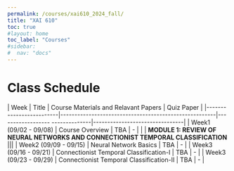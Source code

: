 ```yaml
---
permalink: /courses/xai610_2024_fall/
title: "XAI 610"
toc: true
#layout: home
toc_label: "Courses"
#sidebar:
#  nav: "docs"
---
```






# Class Schedule

 |       Week              |         Title                                         |   Course Materials and Relavant Papers     |   Quiz Paper        |
 |-------------------------|-------------------------------------------------------|------------------ --------------|--------------------------------|
 |  Week1 (09/02 - 09/08)  |      Course Overview                                  |               TBA               |                -               |
 |                         |  **MODULE 1: REVIEW OF NEURAL NETWORKS AND CONNECTIONIST TEMPORAL CLASSIFICATION**                                     |||
 |  Week2 (09/09 - 09/15)  |   Neural Network Basics                               |               TBA               |                -               |
 |  Week3 (09/16 - 09/21)  |   Connectionist Temporal Classification-I             |               TBA               |                -               |
 |  Week3 (09/23 - 09/29)  |   Connectionist Temporal Classification-II            |               TBA               |                -               |
